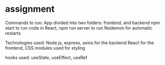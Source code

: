 # assignment

Commands to run:
App divided into two folders: frontend, and backend
npm start to run code in React, npm run server to run Nodemon for automatic restarts

Technologies used: 
Node.js, express, axios for the backend
React for the frontend, CSS modules used for styling

hooks used: useState, useEffect, useRef
